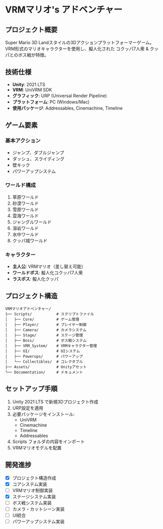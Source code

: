 # VRMマリオ's アドベンチャー

## プロジェクト概要

Super Mario 3D Landスタイルの3Dアクションプラットフォーマーゲーム。  
VRM形式のマリオキャラクターを使用し、擬人化された コクッパ7人衆 & クッパとのボス戦が特徴。

## 技術仕様

- **Unity**: 2021 LTS
- **VRM**: UniVRM SDK  
- **グラフィック**: URP (Universal Render Pipeline)
- **プラットフォーム**: PC (Windows/Mac)
- **使用パッケージ**: Addressables, Cinemachine, Timeline

## ゲーム要素

### 基本アクション
- ジャンプ、ダブルジャンプ
- ダッシュ、スライディング
- 壁キック
- パワーアップシステム

### ワールド構成
1. 草原ワールド
2. 砂漠ワールド  
3. 雪原ワールド
4. 雲海ワールド
5. ジャングルワールド
6. 溶岩ワールド
7. 水中ワールド
8. クッパ城ワールド

### キャラクター
- **主人公**: VRMマリオ（差し替え可能）
- **ワールドボス**: 擬人化コクッパ7人衆
- **ラスボス**: 擬人化クッパ

## プロジェクト構造

```
VRMマリオアドベンチャー/
├── Scripts/           # スクリプトファイル
│   ├── Core/          # ゲーム管理
│   ├── Player/        # プレイヤー制御
│   ├── Camera/        # カメラシステム
│   ├── Stage/         # ステージ管理
│   ├── Boss/          # ボス戦システム
│   ├── VRM_System/    # VRMキャラクター管理
│   ├── UI/            # UIシステム
│   ├── Powerups/      # パワーアップ
│   └── Collectibles/  # コレクタブル
├── Assets/            # Unityアセット
└── Documentation/     # ドキュメント
```

## セットアップ手順

1. Unity 2021 LTS で新規3Dプロジェクト作成
2. URP設定を適用
3. 必要パッケージをインストール:
   - UniVRM
   - Cinemachine
   - Timeline
   - Addressables
4. Scripts フォルダの内容をインポート
5. VRMマリオモデルを配置

## 開発進捗

- [x] プロジェクト構造作成
- [x] コアシステム実装
- [ ] VRMマリオ制御実装
- [x] ステージシステム実装
- [ ] ボス戦システム実装
- [ ] カメラ・カットシーン実装
- [ ] UI統合
- [ ] パワーアップシステム実装
